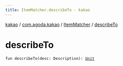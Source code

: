 ```yaml
---
title: ItemMatcher.describeTo - kakao
---
```


[kakao](../../index.html) / [com.agoda.kakao](../index.html) / [ItemMatcher](index.html) / [describeTo](.)

# describeTo

`fun describeTo(desc: Description): `[`Unit`](https://kotlinlang.org/api/latest/jvm/stdlib/kotlin/-unit/index.html)